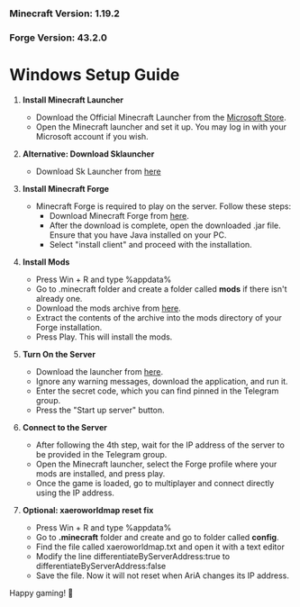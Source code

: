 ### Minecraft Version: 1.19.2
### Forge Version: 43.2.0

# Windows Setup Guide

1. **Install Minecraft Launcher**
    - Download the Official Minecraft Launcher from the [Microsoft Store](https://www.microsoft.com/store/productId/9NXP44L49SHJ).
    - Open the Minecraft launcher and set it up. You may log in with your Microsoft account if you wish.

1. **Alternative: Download Sklauncher**
   - Download Sk Launcher from [here](https://skmedix.pl/)

2. **Install Minecraft Forge**
   - Minecraft Forge is required to play on the server. Follow these steps:
     - Download Minecraft Forge from [here](https://storage.googleapis.com/aria-server-files/forge-1.19.2-43.2.0-installer.jar).
     - After the download is complete, open the downloaded .jar file. Ensure that you have Java installed on your PC.
     - Select "install client" and proceed with the installation.

3. **Install Mods**
   - Press Win + R and type %appdata%
   - Go to .minecraft folder and create a folder called **mods** if there isn't already one.
   - Download the mods archive from [here](https://storage.googleapis.com/aria-server-files/mods.zip). 
   - Extract the contents of the archive into the mods directory of your Forge installation.
   - Press Play. This will install the mods.

4. **Turn On the Server**
   - Download the launcher from [here](https://storage.googleapis.com/aria-server-files/aria-launcher.exe).
   - Ignore any warning messages, download the application, and run it.
   - Enter the secret code, which you can find pinned in the Telegram group.
   - Press the "Start up server" button.

5. **Connect to the Server**
   - After following the 4th step, wait for the IP address of the server to be provided in the Telegram group.
   - Open the Minecraft launcher, select the Forge profile where your mods are installed, and press play.
   - Once the game is loaded, go to multiplayer and connect directly using the IP address.

6. **Optional: xaeroworldmap reset fix**
   - Press Win + R and type %appdata%
   - Go to **.minecraft** folder and create and go to folder called **config**.
   - Find the file called xaeroworldmap.txt and open it with a text editor
   - Modify the line differentiateByServerAddress:true to differentiateByServerAddress:false
   - Save the file. Now it will not reset when AriA changes its IP address.

Happy gaming! 🚀